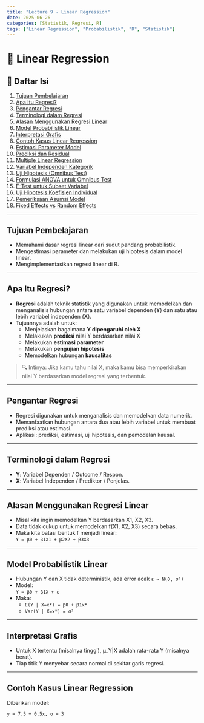 ```yaml
---
title: "Lecture 9 - Linear Regression"
date: 2025-06-26
categories: [Statistik, Regresi, R]
tags: ["Linear Regression", "Probabilistik", "R", "Statistik"]
---
```


# 📘 Linear Regression

## 📑 Daftar Isi

1. [Tujuan Pembelajaran](#tujuan-pembelajaran)
2. [Apa Itu Regresi?](#apa-itu-regresi)
3. [Pengantar Regresi](#pengantar-regresi)
4. [Terminologi dalam Regresi](#terminologi-dalam-regresi)
5. [Alasan Menggunakan Regresi Linear](#alasan-menggunakan-regresi-linear)
6. [Model Probabilistik Linear](#model-probabilistik-linear)
7. [Interpretasi Grafis](#interpretasi-grafis)
8. [Contoh Kasus Linear Regression](#contoh-kasus-linear-regression)
9. [Estimasi Parameter Model](#estimasi-parameter-model)
10. [Prediksi dan Residual](#prediksi-dan-residual)
11. [Multiple Linear Regression](#multiple-linear-regression)
12. [Variabel Independen Kategorik](#variabel-independen-kategorik)
13. [Uji Hipotesis (Omnibus Test)](#uji-hipotesis-omnibus-test)
14. [Formulasi ANOVA untuk Omnibus Test](#formulasi-anova-untuk-omnibus-test)
15. [F-Test untuk Subset Variabel](#f-test-untuk-subset-variabel)
16. [Uji Hipotesis Koefisien Individual](#uji-hipotesis-koefisien-individual)
17. [Pemeriksaan Asumsi Model](#pemeriksaan-asumsi-model)
18. [Fixed Effects vs Random Effects](#fixed-effects-vs-random-effects)

---

## Tujuan Pembelajaran

- Memahami dasar regresi linear dari sudut pandang probabilistik.
- Mengestimasi parameter dan melakukan uji hipotesis dalam model linear.
- Mengimplementasikan regresi linear di R.

---

## Apa Itu Regresi?

- **Regresi** adalah teknik statistik yang digunakan untuk memodelkan dan menganalisis hubungan antara satu variabel dependen (**Y**) dan satu atau lebih variabel independen (**X**).
- Tujuannya adalah untuk:
  - Menjelaskan bagaimana **Y dipengaruhi oleh X**
  - Melakukan **prediksi** nilai Y berdasarkan nilai X
  - Melakukan **estimasi parameter**
  - Melakukan **pengujian hipotesis**
  - Memodelkan hubungan **kausalitas**

> 🔍 Intinya: Jika kamu tahu nilai X, maka kamu bisa memperkirakan nilai Y berdasarkan model regresi yang terbentuk.

---

## Pengantar Regresi

- Regresi digunakan untuk menganalisis dan memodelkan data numerik.
- Memanfaatkan hubungan antara dua atau lebih variabel untuk membuat prediksi atau estimasi.
- Aplikasi: prediksi, estimasi, uji hipotesis, dan pemodelan kausal.

---

## Terminologi dalam Regresi

- **Y**: Variabel Dependen / Outcome / Respon.
- **X**: Variabel Independen / Prediktor / Penjelas.

---

## Alasan Menggunakan Regresi Linear

- Misal kita ingin memodelkan Y berdasarkan X1, X2, X3.
- Data tidak cukup untuk memodelkan f(X1, X2, X3) secara bebas.
- Maka kita batasi bentuk f menjadi linear:  
  `Y = β0 + β1X1 + β2X2 + β3X3`

---

## Model Probabilistik Linear

- Hubungan Y dan X tidak deterministik, ada error acak `ε ~ N(0, σ²)`
- Model:  
  `Y = β0 + β1X + ε`
- Maka:
  - `E(Y | X=x*) = β0 + β1x*`
  - `Var(Y | X=x*) = σ²`

---

## Interpretasi Grafis

- Untuk X tertentu (misalnya tinggi), μ_Y|X adalah rata-rata Y (misalnya berat).
- Tiap titik Y menyebar secara normal di sekitar garis regresi.

---

## Contoh Kasus Linear Regression

Diberikan model:
```
y = 7.5 + 0.5x, σ = 3
